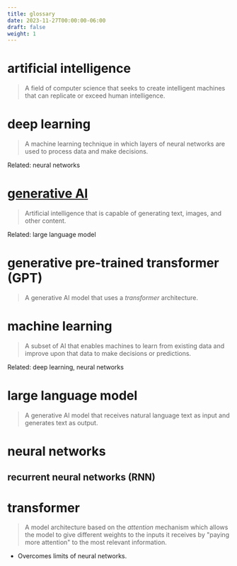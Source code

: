 ```yaml
---
title: glossary
date: 2023-11-27T00:00:00-06:00
draft: false
weight: 1
---
```


# artificial intelligence
> A field of computer science that seeks to create intelligent machines that can replicate or exceed human intelligence.

# deep learning
> A machine learning technique in which layers of neural networks are used to process data and make decisions.

Related: neural networks

# [generative AI](https://en.wikipedia.org/wiki/Generative_artificial_intelligence?WT.mc_id=academic-105485-koreyst) 
> Artificial intelligence that is capable of generating text, images, and other content.  

Related: large language model

# generative pre-trained transformer (GPT)
> A generative AI model that uses a *transformer* architecture.

# machine learning
> A subset of AI that enables machines to learn from existing data and improve upon that data to make
decisions or predictions.

Related: deep learning, neural networks

# large language model
> A generative AI model that receives natural language text as input and generates text as output.

# neural networks
## recurrent neural networks (RNN)

# transformer
> A model architecture based on the *attention* mechanism which allows the model to give different weights
to the inputs it receives by "paying more attention" to the most relevant information.  
- Overcomes limits of neural networks.

